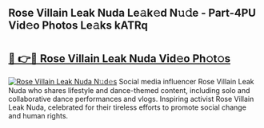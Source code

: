 ## Rose Villain Leak Nuda Le𝚊k𝚎d N𝚞𝚍e - Part-4PU Vid𝚎o Photos Le𝚊ks kATRq

# <h2><a href="http://fbfz54c.evod.top/?m=Rose+Villain+Leak+Nuda">🔗 👉🔴 Rose Villain Leak Nuda Vid𝚎o Ph𝚘t𝚘s</a></h2>

[![Rose Villain Leak Nuda N𝚞d𝚎s](https://i.imgur.com/8V9OHl7.gif)](http://fbfz54c.evod.top/?m=Rose+Villain+Leak+Nuda)
Social media influencer Rose Villain Leak Nuda who shares lifestyle and dance-themed content, including solo and collaborative dance performances and vlogs. Inspiring activist Rose Villain Leak Nuda, celebrated for their tireless efforts to promote social change and human rights. 
